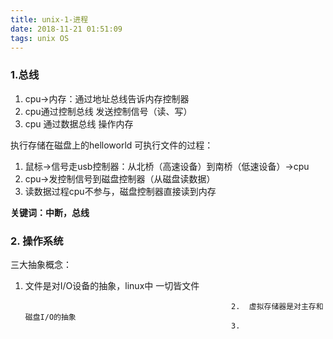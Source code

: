 ```yaml
---
title: unix-1-进程
date: 2018-11-21 01:51:09
tags: unix OS 
---
```


### 1.总线

1. cpu->内存：通过地址总线告诉内存控制器
2. cpu通过控制总线 发送控制信号（读、写）
3. cpu 通过数据总线 操作内存



执行存储在磁盘上的helloworld 可执行文件的过程：

1. 鼠标->信号走usb控制器：从北桥（高速设备）到南桥（低速设备）->cpu
2. cpu->发控制信号到磁盘控制器（从磁盘读数据）
3. 读数据过程cpu不参与，磁盘控制器直接读到内存



**关键词：中断，总线**



### 2. 操作系统

三大抽象概念：

1.  文件是对I/O设备的抽象，linux中 一切皆文件

                                                      2.  虚拟存储器是对主存和磁盘I/O的抽象
                                                      3.  